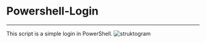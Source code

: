# Powershell-Login
---
This script is a simple login in PowerShell.
![struktogram](https://user-images.githubusercontent.com/54060167/122004817-29dc2500-cdb5-11eb-897c-e65d81f3b5ca.png)
